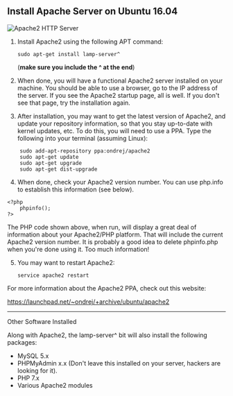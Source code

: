 ## Install Apache Server on Ubuntu 16.04
![Apache2 HTTP Server](https://opensourcesolution.com.br/wp-content/upload/2016/01/apache.png)

1. Install Apache2 using the following APT command:


	```
	sudo apt-get install lamp-server^ 
	```
	(__make sure you include the ^ at the end__)
	
2. When done, you will have a functional Apache2 server installed on your machine. You should be able to use a browser, go to the IP address of the server. If you see the Apache2 startup page, all is well. If you don't see that page, try the installation again.

3. After installation, you may want to get the latest version of Apache2, and update your repository information, so that you stay up-to-date with kernel updates, etc. To do this, you will need to use a PPA. Type the following into your terminal (assuming Linux):

```
	sudo add-apt-repository ppa:ondrej/apache2
	sudo apt-get update
	sudo apt-get upgrade
	sudo apt-get dist-upgrade
```
4. When done, check your Apache2 version number. You can use php.info to establish this information (see below).

	
```
<?php
    phpinfo();
?>
```

The PHP code shown above, when run, will display a great deal of information about your Apache2/PHP platform. That will include the current Apache2 version number. It is probably a good idea to delete phpinfo.php when you're done using it. Too much information!

5. You may want to restart Apache2:
	```
	service apache2 restart
	```
For more information about the Apache2 PPA, check out this website:

https://launchpad.net/~ondrej/+archive/ubuntu/apache2

---

Other Software Installed

Along with Apache2, the lamp-server^ bit will also install the following packages:

 - MySQL 5.x
 - PHPMyAdmin x.x (Don't leave this installed on your server, hackers are looking for it).
 - PHP 7.x
 - Various Apache2 modules

<!--stackedit_data:
eyJoaXN0b3J5IjpbMTEyNTQ1ODAyMywxOTYwNzE3MTU0LC0xND
IyMzIxNTgxLC0xMDY4NTMxNDYwXX0=
-->